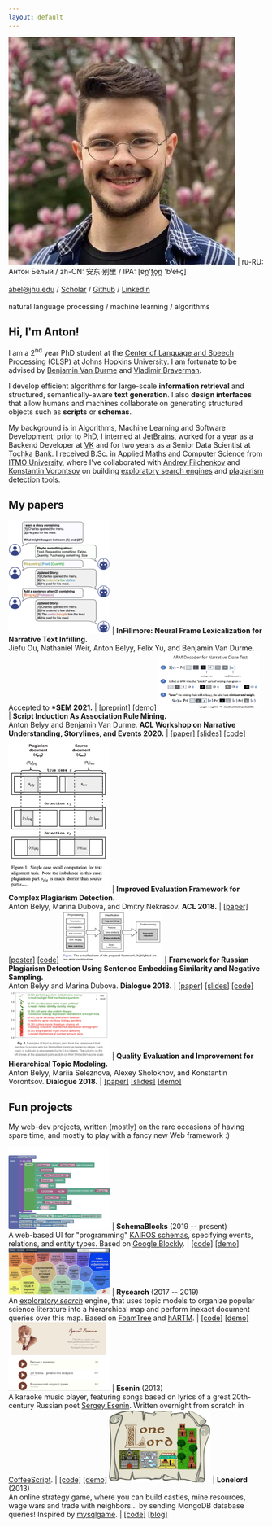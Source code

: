 ```yaml
---
layout: default
---
```


[<img class="profile-picture" src="img/about/anton_sq.jpg">](img/about/anton.jpg) | ru-RU: Антон Белый / zh-CN: 安东·别里 / IPA: [ɐn̪'t̪o̞n̪ 'bʲeɫɨç] <br><br> [abel@jhu.edu](mailto:abel@jhu.edu) / [Scholar](https://scholar.google.com/citations?user=okfWOCsAAAAJ) / [Github](https://github.com/AVBelyy/) / [LinkedIn](https://www.linkedin.com/in/anton-belyy-99704310b/) <br><br> natural language processing / machine learning / algorithms

## Hi, I'm Anton!
I am a 2<sup>nd</sup> year PhD student at the [Center of Language and Speech Processing](https://www.clsp.jhu.edu/) (CLSP) at Johns Hopkins University. I am fortunate to be advised by [Benjamin Van Durme](http://www.cs.jhu.edu/~vandurme/) and [Vladimir Braverman](http://www.cs.jhu.edu/~vova/).

I develop efficient algorithms for large-scale **information retrieval** and structured, semantically-aware **text generation**. I also **design interfaces** that allow humans and machines collaborate on generating structured objects such as **scripts** or **schemas**.        

My background is in Algorithms, Machine Learning and Software Development: prior to PhD, I interned at [JetBrains](https://www.jetbrains.com/), worked for a year as a Backend Developer at [VK](https://en.wikipedia.org/wiki/VK_(service)) and for two years as a Senior Data Scientist at [Tochka Bank](https://tochka.com/).
I received B.Sc. in Applied Maths and Computer Science from [ITMO University](https://en.itmo.ru/), where I've collaborated with [Andrey Filchenkov](https://scholar.google.ru/citations?user=ry63T9QAAAAJ&hl=en&oi=ao) and [Konstantin Vorontsov](https://scholar.google.ru/citations?user=KIW4fnsAAAAJ&hl=en&oi=ao) on building [exploratory search engines](https://github.com/AVBelyy/Rysearch) and [plagiarism detection tools](http://itmo.news/en/science/it/news/8440/).

## My papers

<img src="img/publications/infillmore.png" alt="InFillmore screenshot" style="width: 200px"/> | **InFillmore: Neural Frame Lexicalization for Narrative Text Infilling.** <br>Jiefu Ou, Nathaniel Weir, Anton Belyy, Felix Yu, and Benjamin Van Durme. Accepted to **\*SEM 2021.** | [[preprint]](https://arxiv.org/abs/2103.04941) [[demo]](https://nlp.jhu.edu/demos/infillmore)
<img src="img/publications/si-as-arm.png" alt="SI as ARM screenshot" style="width: 200px"/> | **Script Induction As Association Rule Mining.** <br>Anton Belyy and Benjamin Van Durme. **ACL Workshop on Narrative Understanding, Storylines, and Events 2020.** | [[paper]](https://www.aclweb.org/anthology/2020.nuse-1.7/) [[slides]](https://slideslive.com/38929746/script-induction-as-association-rule-mining) [[code]](https://github.com/AVBelyy/arm-nachos)
<img src="img/publications/normplagdet.png" alt="Normplagdet screenshot" style="width: 200px"/> | **Improved Evaluation Framework for Complex Plagiarism Detection.** <br>Anton Belyy, Marina Dubova, and Dmitry Nekrasov. **ACL 2018.** | [[paper]](http://www.aclweb.org/anthology/P18-2026) [[poster]](http://anthology.aclweb.org/attachments/P18-2026.Poster.pdf) [[code]](https://github.com/AVBelyy/normplagdet)
<img src="img/publications/rusplagiarism.png" alt="Russian plagiarism detection screenshot" style="width: 200px"/> | **Framework for Russian Plagiarism Detection Using Sentence Embedding Similarity and Negative Sampling.** <br>Anton Belyy and Marina Dubova. **Dialogue 2018.** | [[paper]](http://www.dialog-21.ru/media/4289/belyyav_dubovama.pdf) [[slides]](http://www.dialog-21.ru/media/4351/belyy_dubova.pdf) [[code]](https://github.com/AVBelyy/hack-the-plag-2017) 
<img src="img/publications/hartm.png" alt="Hiearchical ARTM improvement screenshot" style="width: 200px"/> | **Quality Evaluation and Improvement for Hierarchical Topic Modeling.** <br>Anton Belyy, Mariia Seleznova, Alexey Sholokhov, and Konstantin Vorontsov. **Dialogue 2018.** | [[paper]](http://www.dialog-21.ru/media/4562/belyyavplusetal.pdf) [[slides]](http://www.dialog-21.ru/media/4352/belyy_seleznova.pdf) [[demo]](https://github.com/AVBelyy/Rysearch)

## Fun projects

My web-dev projects, written (mostly) on the rare occasions of having spare time, and mostly to play with a fancy new Web framework :)   

<img src="img/projects/schema-blocks.png" alt="schema-blocks screenshot" style="width: 200px"/> | **SchemaBlocks** (2019 -- present) <br> A web-based UI for "programming" [KAIROS schemas](https://www.darpa.mil/program/knowledge-directed-artificial-intelligence-reasoning-over-schemas), specifying events, relations, and entity types. Based on [Google Blockly](https://github.com/google/blockly). | [[code]](http://github.com/AVBelyy/SchemaBlocks) [[demo]](http://sb.retloko.org)
<img src="img/projects/rysearch.jpg" alt="rysearch screenshot" style="width: 200px"/> | **Rysearch** (2017 -- 2019) <br> An [explorato*ry* *search*](https://en.wikipedia.org/wiki/Exploratory_search) engine, that uses topic models to organize popular science literature into a hierarchical map and perform inexact document queries over this map. Based on [FoamTree](https://carrotsearch.com/foamtree/) and [hARTM](http://jmlda.org/papers/doc/2016/no2/Chirkova2016hARTM.pdf). | [[code]](http://github.com/AVBelyy/Rysearch) [[demo]](http://rysearch.retloko.org)
<img src="img/projects/esenin.jpg" alt="esenin screenshot" style="width: 200px"/> | **Esenin** (2013) <br> A karaoke music player, featuring songs based on lyrics of a great 20th-century Russian poet [Sergey Esenin](https://en.wikipedia.org/wiki/Sergei_Yesenin). Written overnight from scratch in [CoffeeScript](https://coffeescript.org/). | [[code]](http://github.com/AVBelyy/esenin) [[demo]](http://esenin.retloko.org)
<img src="img/projects/lonelord.jpg" alt="lonelord screenshot" style="width: 200px"/> | **Lonelord** (2013) <br> An online strategy game, where you can build castles, mine resources, wage wars and trade with neighbors... by sending MongoDB database queries! Inspired by [mysqlgame](https://news.ycombinator.com/item?id=5964816).  | [[code]](http://github.com/AVBelyy/lonelord) [[blog]](https://habr.com/ru/post/189614/) 
